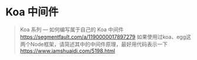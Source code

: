 # Koa 中间件
>
> Koa 系列 — 如何编写属于自己的 Koa 中间件
> <https://segmentfault.com/a/1190000017897279>
> 如果使用过koa、egg这两个Node框架，请简述其中的中间件原理，最好用代码表示一下
> <https://www.iamshuaidi.com/5198.html>
